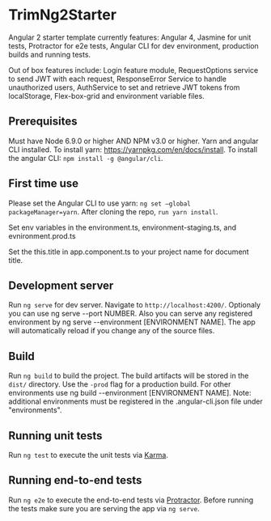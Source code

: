 # TrimNg2Starter

Angular 2 starter template currently features: Angular 4, Jasmine for unit tests, Protractor for e2e tests, Angular CLI for dev environment, production builds and running tests.

Out of box features include: Login feature module, RequestOptions service to send JWT with each request, ResponseError Service to handle unauthorized users, AuthService to set and retrieve JWT tokens from localStorage, Flex-box-grid and environment variable files.

## Prerequisites

Must have Node 6.9.0 or higher AND NPM v3.0 or higher. Yarn and angular CLI installed. To install yarn: https://yarnpkg.com/en/docs/install. To install the angular CLI: `npm install -g @angular/cli`.

## First time use

Please set the Angular CLI to use yarn: `ng set —global packageManager=yarn`.
After cloning the repo, `run yarn install`.

Set env variables in the environment.ts, environment-staging.ts, and evnironment.prod.ts

Set the this.title in app.component.ts to your project name for document title.

## Development server

Run `ng serve` for dev server. Navigate to `http://localhost:4200/`. 
Optionaly you can use ng serve --port NUMBER.  Also you can serve any registered environment by ng serve --environment [ENVIRONMENT NAME]. The app will automatically reload if you change any of the source files.

## Build

Run `ng build` to build the project. The build artifacts will be stored in the `dist/` directory. Use the `-prod` flag for a production build. For other environments use ng build --environment [ENVIRONMENT NAME]. Note: additional environments must be registered in the .angular-cli.json file under "environments".

## Running unit tests

Run `ng test` to execute the unit tests via [Karma](https://karma-runner.github.io).

## Running end-to-end tests

Run `ng e2e` to execute the end-to-end tests via [Protractor](http://www.protractortest.org/).
Before running the tests make sure you are serving the app via `ng serve`.
